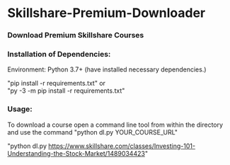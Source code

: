# Skillshare-Premium-Downloader
<h3>Download Premium Skillshare Courses</h3>

<h3>Installation of Dependencies:</h3>

Environment: Python 3.7+ (have installed necessary dependencies.)
  
"pip install -r requirements.txt" 
or  
"py -3 -m pip install -r requirements.txt"  


<h3>Usage:</h3>
To download a course open a command line tool from within the directory and use the command "python dl.py YOUR_COURSE_URL"

"python dl.py https://www.skillshare.com/classes/Investing-101-Understanding-the-Stock-Market/1489034423"
